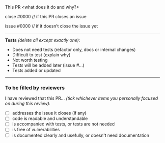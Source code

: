 This PR <what does it do and why?>

close #0000 // if this PR closes an issue

issue #0000 // if it doesn't close the issue yet

---

**Tests** _(delete all except exactly one)_:

- Does not need tests (refactor only, docs or internal changes)
- Difficult to test (explain why)
- Not worth testing
- Tests will be added later (issue #...)
- Tests added or updated

---

### To be filled by reviewers

I have reviewed that this PR... _(tick whichever items you personally focused on during this review)_:

- [ ] addresses the issue it closes (if any)
- [ ] code is readable and understandable
- [ ] is accompanied with tests, or tests are not needed
- [ ] is free of vulnerabilities
- [ ] is documented clearly and usefully, or doesn't need documentation
